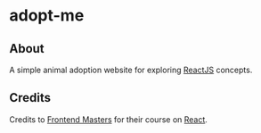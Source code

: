 # adopt-me

## About
A simple animal adoption website for exploring [ReactJS](https://reactjs.org/) concepts. 

## Credits
Credits to [Frontend Masters](https://frontendmasters.com/) for their course on [React](https://frontendmasters.com/courses/complete-react-v5/). 
